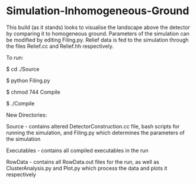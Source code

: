 # Simulation-Inhomogeneous-Ground

This build (as it stands) looks to visualise the landscape above the detector by comparing it to homogeneous ground. Parameters of the simulation can be modified by editing Filing.py. Relief data is fed to the simulation through the files Relief.cc and Relief.hh respectively. 

To run:

$ cd ./Source

$ python Filing.py

$ chmod 744 Compile

$ ./Compile


New Directories:

Source - contains altered DetectorConstruction.cc file, bash scripts for running the simulation, and Filing.py which determines the parameters of the simulation

Executables - contains all compiled executables in the run

RowData - contains all RowData.out files for the run, as well as ClusterAnalysis.py and Plot.py which process the data and plots it respectively



